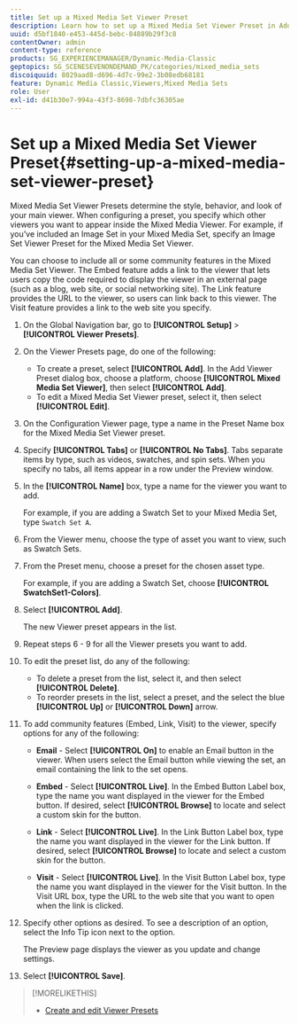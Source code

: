 ```yaml
---
title: Set up a Mixed Media Set Viewer Preset
description: Learn how to set up a Mixed Media Set Viewer Preset in Adobe Dynamic Media Classic.
uuid: d5bf1840-e453-445d-bebc-84889b29f3c8
contentOwner: admin
content-type: reference
products: SG_EXPERIENCEMANAGER/Dynamic-Media-Classic
geptopics: SG_SCENESEVENONDEMAND_PK/categories/mixed_media_sets
discoiquuid: 8029aad8-d696-4d7c-99e2-3b08edb68181
feature: Dynamic Media Classic,Viewers,Mixed Media Sets
role: User
exl-id: d41b30e7-994a-43f3-8698-7dbfc36305ae
---
```

# Set up a Mixed Media Set Viewer Preset{#setting-up-a-mixed-media-set-viewer-preset}

Mixed Media Set Viewer Presets determine the style, behavior, and look of your main viewer. When configuring a preset, you specify which other viewers you want to appear inside the Mixed Media Viewer. For example, if you’ve included an Image Set in your Mixed Media Set, specify an Image Set Viewer Preset for the Mixed Media Set Viewer.

You can choose to include all or some community features in the Mixed Media Set Viewer. The Embed feature adds a link to the viewer that lets users copy the code required to display the viewer in an external page (such as a blog, web site, or social networking site). The Link feature provides the URL to the viewer, so users can link back to this viewer. The Visit feature provides a link to the web site you specify.

1. On the Global Navigation bar, go to **[!UICONTROL Setup]** > **[!UICONTROL Viewer Presets]**.
1. On the Viewer Presets page, do one of the following:

    * To create a preset, select **[!UICONTROL Add]**. In the Add Viewer Preset dialog box, choose a platform, choose **[!UICONTROL Mixed Media Set Viewer]**, then select **[!UICONTROL Add]**.
    * To edit a Mixed Media Set Viewer preset, select it, then select **[!UICONTROL Edit]**.

1. On the Configuration Viewer page, type a name in the Preset Name box for the Mixed Media Set Viewer preset.
1. Specify **[!UICONTROL Tabs]** or **[!UICONTROL No Tabs]**. Tabs separate items by type, such as videos, swatches, and spin sets. When you specify no tabs, all items appear in a row under the Preview window.
1. In the **[!UICONTROL Name]** box, type a name for the viewer you want to add.

   For example, if you are adding a Swatch Set to your Mixed Media Set, type `Swatch Set A`.

1. From the Viewer menu, choose the type of asset you want to view, such as Swatch Sets. 
1. From the Preset menu, choose a preset for the chosen asset type.

   For example, if you are adding a Swatch Set, choose **[!UICONTROL SwatchSet1-Colors]**.

1. Select **[!UICONTROL Add]**.

   The new Viewer preset appears in the list.

1. Repeat steps 6 - 9 for all the Viewer presets you want to add.
1. To edit the preset list, do any of the following:

    * To delete a preset from the list, select it, and then select **[!UICONTROL Delete]**.
    * To reorder presets in the list, select a preset, and the select the blue **[!UICONTROL Up]** or **[!UICONTROL Down]** arrow.

1. To add community features (Embed, Link, Visit) to the viewer, specify options for any of the following:

   * **Email** - Select **[!UICONTROL On]** to enable an Email button in the viewer. When users select the Email button while viewing the set, an email containing the link to the set opens.

   * **Embed** - Select **[!UICONTROL Live]**. In the Embed Button Label box, type the name you want displayed in the viewer for the Embed button. If desired, select **[!UICONTROL Browse]** to locate and select a custom skin for the button.

   * **Link** - Select **[!UICONTROL Live]**. In the Link Button Label box, type the name you want displayed in the viewer for the Link button. If desired, select **[!UICONTROL Browse]** to locate and select a custom skin for the button.

   * **Visit** - Select **[!UICONTROL Live]**. In the Visit Button Label box, type the name you want displayed in the viewer for the Visit button. In the Visit URL box, type the URL to the web site that you want to open when the link is clicked.

1. Specify other options as desired. To see a description of an option, select the Info Tip icon next to the option.

   The Preview page displays the viewer as you update and change settings.

1. Select **[!UICONTROL Save]**.

>[!MORELIKETHIS]
>
>* [Create and edit Viewer Presets](application-setup.md#adding_and_editing_viewer_presets)
